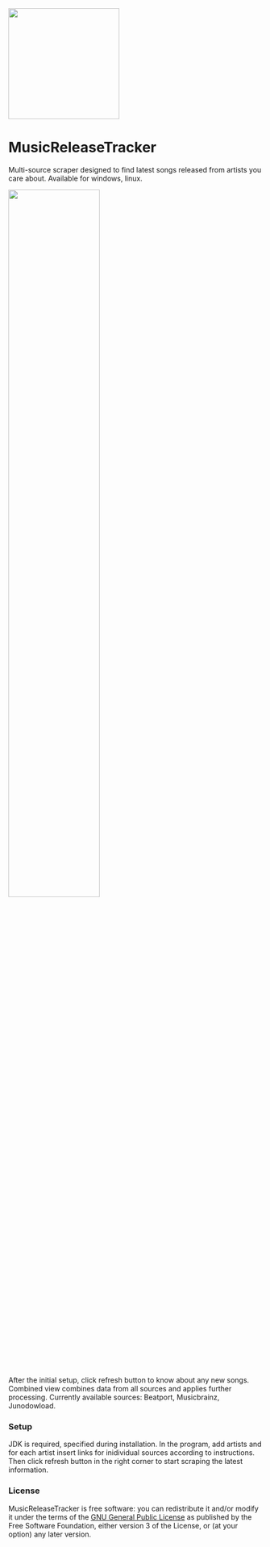 <img src="https://github.com/BLCK-B/MusicReleaseTracker/assets/123077751/f432e824-6772-401e-8419-90da707887f4)" width="220px"/>

# MusicReleaseTracker

Multi-source scraper designed to find latest songs released from artists you care about. Available for windows, linux.

<img src="https://github.com/BLCK-B/MusicReleaseTracker/assets/123077751/ac417ea7-31d0-4371-a67c-7a31586a2a5e" width="60%"/>

After the initial setup, click refresh button to know about any new songs. Combined view combines data from all sources and applies further processing. Currently available sources: Beatport, Musicbrainz, Junodowload.

### Setup

JDK is required, specified during installation. In the program, add artists and for each artist insert links for inidividual sources according to instructions. Then click refresh button in the right corner to start scraping the latest information.

### License

MusicReleaseTracker is free software: you can redistribute it and/or modify it under the terms of the [GNU General Public License](https://www.gnu.org/licenses/gpl-3.0.html) as published by the Free Software Foundation, either version 3 of the License, or (at your option) any later version.
